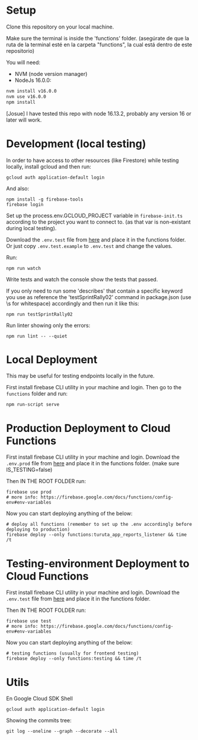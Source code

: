 
# Setup

Clone this repository on your local machine.

Make sure the terminal is inside the 'functions' folder.
(asegúrate de que la ruta de la terminal esté en la carpeta "functions", la cual está dentro de este repositorio)

You will need:

- NVM (node version manager)
- NodeJs 16.0.0:
```bash
nvm install v16.0.0
nvm use v16.0.0
npm install
```

[Josue] I have tested this repo with node 16.13.2, probably any version 16 or later will work.

# Development (local testing)

In order to have access to other resources (like Firestore) while testing locally, install gcloud and then run:

`gcloud auth application-default login`

And also:

```
npm install -g firebase-tools
firebase login
```

Set up the process.env.GCLOUD_PROJECT variable in `firebase-init.ts` according to the project you want to connect to. (as that var is non-existant during local testing).

Download the `.env.test` file from [here](https://drive.google.com/drive/) and place it in the functions folder. Or just copy `.env.test.example` to `.env.test` and change the values.

Run:
```
npm run watch
```

Write tests and watch the console show the tests that passed.

If you only need to run some 'describes' that contain a specific keyword you use as reference the 'testSprintRally02' command in package.json (use \\s for whitespace) accordingly and then run it like this:

```
npm run testSprintRally02
```

Run linter showing only the errors:

```
npm run lint -- --quiet
```


# Local Deployment

This may be useful for testing endpoints locally in the future.

First install firebase CLI utility in your machine and login. Then go to the `functions` folder and run:

```
npm run-script serve
```


# Production Deployment to Cloud Functions

First install firebase CLI utility in your machine and login. Download the `.env.prod` file from [here](https://drive.google.com/drive/folders/1_bSPY7ji4JiSTipQyy0sVQyc75L0Pyc3) and place it in the functions folder. (make sure IS_TESTING=false)

Then IN THE ROOT FOLDER run:

```
firebase use prod
# more info: https://firebase.google.com/docs/functions/config-env#env-variables
```

Now you can start deploying anything of the below:

```
# deploy all functions (remember to set up the .env accordingly before deploying to production)
firebase deploy --only functions:turuta_app_reports_listener && time /t
```

# Testing-environment Deployment to Cloud Functions

First install firebase CLI utility in your machine and login. Download the `.env.test` file from [here](https://drive.google.com/drive/u/1/folders/1rNEj3qYcg14aCAY8auvC99GyKA3R8RPO) and place it in the functions folder.

Then IN THE ROOT FOLDER run:

```
firebase use test
# more info: https://firebase.google.com/docs/functions/config-env#env-variables
```

Now you can start deploying anything of the below:

```
# testing functions (usually for frontend testing)
firebase deploy --only functions:testing && time /t
```


# Utils
En Google Cloud SDK Shell
```
gcloud auth application-default login
```

Showing the commits tree:
```
git log --oneline --graph --decorate --all
```

